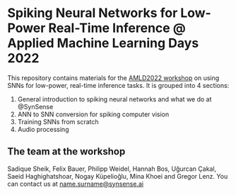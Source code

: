 # Spiking Neural Networks for Low-Power Real-Time Inference @ Applied Machine Learning Days 2022

This repository contains materials for the [AMLD2022 workshop](https://appliedmldays.org/events/amld-epfl-2022/workshops/spiking-neural-networks-for-low-power-real-time-inference) on using SNNs for low-power, real-time inference tasks.
It is grouped into 4 sections:

1. General introduction to spiking neural networks and what we do at @SynSense
2. ANN to SNN conversion for spiking computer vision
3. Training SNNs from scratch
4. Audio processing


## The team at the workshop

Sadique Sheik, Felix Bauer, Philipp Weidel, Hannah Bos, Uğurcan Çakal, Saeid Haghighatshoar, Nogay Küpelioğlu, Mina Khoei and Gregor Lenz. You can contact us at <name.surname@synsense.ai>
